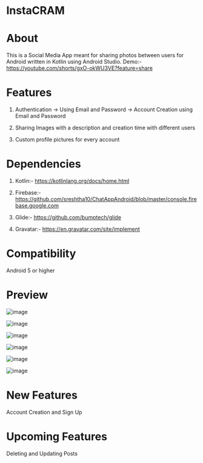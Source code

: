 # InstaCRAM
# About
This is a Social Media App meant for sharing photos between users for Android written in Kotlin using Android Studio.
Demo:- https://youtube.com/shorts/gxO-okWU3VE?feature=share

# Features

1. Authentication
  -> Using Email and Password
  -> Account Creation using Email and Password

2. Sharing Images with a description and creation time with different users

3. Custom profile pictures for every account

# Dependencies

1. Kotlin:- https://kotlinlang.org/docs/home.html

2. Firebase:- https://github.com/sreshtha10/ChatAppAndroid/blob/master/console.firebase.google.com

3. Glide:- https://github.com/bumptech/glide

4. Gravatar:- https://en.gravatar.com/site/implement

# Compatibility 

Android 5 or higher

# Preview

![image](https://user-images.githubusercontent.com/85218416/164997322-a4ffce37-eb78-4e2e-83cb-91910822dc06.png)


![image](https://user-images.githubusercontent.com/85218416/164997329-5cf7a198-4e58-4c10-8ae6-d97cbd82d28e.png)


![image](https://user-images.githubusercontent.com/85218416/164088784-aa9bc8ab-5864-4493-941b-e0b664604567.png)


![image](https://user-images.githubusercontent.com/85218416/164088825-069b2222-5bd2-4b89-95d7-1ade76626153.png)


![image](https://user-images.githubusercontent.com/85218416/164088842-fe10116e-764f-4252-9540-703e65fe58dc.png)

![image](https://user-images.githubusercontent.com/85218416/164088868-4bcd0f2f-3c55-4170-88d5-0a0f0fd94a81.png)


# New Features

Account Creation and Sign Up

# Upcoming Features

Deleting and Updating Posts



